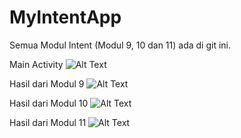 # MyIntentApp
Semua Modul Intent (Modul 9, 10 dan 11) ada di git ini.

Main Activity
![Alt Text](https://github.com/lethanfadlil/MyIntentApp/blob/master/1.jpg)

Hasil dari Modul 9
![Alt Text](https://github.com/lethanfadlil/MyIntentApp/blob/master/2%20(Modul%209).jpg)

Hasil dari Modul 10
![Alt Text](https://github.com/lethanfadlil/MyIntentApp/blob/master/3%20(Modul%2010).jpg)

Hasil dari Modul 11
![Alt Text](https://github.com/lethanfadlil/MyIntentApp/blob/master/4%20(Modul%2011).jpg)
